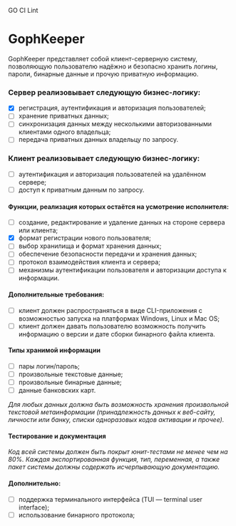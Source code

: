 GO CI Lint

# GophKeeper
GophKeeper представляет собой клиент-серверную систему, позволяющую пользователю надёжно и безопасно хранить логины, пароли, бинарные данные и прочую приватную информацию.

### Сервер реализовывает следующую бизнес-логику:
- [x] регистрация, аутентификация и авторизация пользователей;
- [ ] хранение приватных данных;
- [ ] синхронизация данных между несколькими авторизованными клиентами одного владельца;
- [ ] передача приватных данных владельцу по запросу.

### Клиент реализовывает следующую бизнес-логику:
- [ ] аутентификация и авторизация пользователей на удалённом сервере;
- [ ] доступ к приватным данным по запросу.

#### Функции, реализация которых остаётся на усмотрение исполнителя:
- [ ] создание, редактирование и удаление данных на стороне сервера или клиента;
- [x] формат регистрации нового пользователя;
- [ ] выбор хранилища и формат хранения данных;
- [ ] обеспечение безопасности передачи и хранения данных;
- [ ] протокол взаимодействия клиента и сервера;
- [ ] механизмы аутентификации пользователя и авторизации доступа к информации.

#### Дополнительные требования:
- [ ] клиент должен распространяться в виде CLI-приложения с возможностью запуска на платформах Windows, Linux и Mac OS;
- [ ] клиент должен давать пользователю возможность получить информацию о версии и дате сборки бинарного файла клиента.

#### Типы хранимой информации
- [ ] пары логин/пароль;
- [ ] произвольные текстовые данные;
- [ ] произвольные бинарные данные;
- [ ] данные банковских карт.

*Для любых данных должна быть возможность хранения произвольной текстовой метаинформации (принадлежность данных к веб-сайту, личности или банку, списки одноразовых кодов активации и прочее).*

#### Тестирование и документация

*Код всей системы должен быть покрыт юнит-тестами не менее чем на 80%. Каждая экспортированная функция, тип, переменная, а также пакет системы должны содержать исчерпывающую документацию.*

#### Дополнительно:
- [ ] поддержка терминального интерфейса (TUI — terminal user interface);
- [ ] использование бинарного протокола;